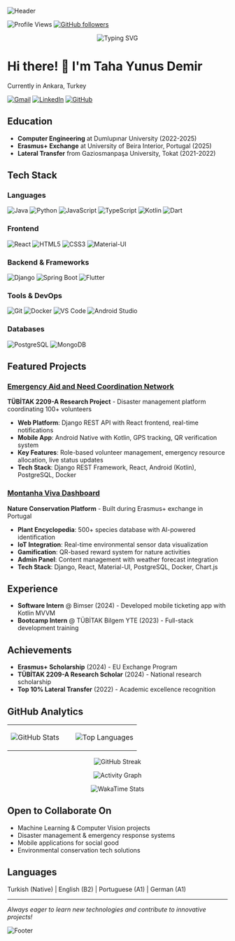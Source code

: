 ![Header](https://capsule-render.vercel.app/api?type=waving&color=38BDAE&height=120&section=header)

![Profile Views](https://komarev.com/ghpvc/?username=tahayunusdemir&color=38BDAE&style=flat-square&label=Profile+Views)
[![GitHub followers](https://img.shields.io/github/followers/tahayunusdemir?style=social)](https://github.com/tahayunusdemir)

<div align="center">
  <img src="https://readme-typing-svg.herokuapp.com?font=Fira+Code&weight=500&size=22&pause=1000&color=38BDAE&center=true&vCenter=true&width=600&lines=Full-Stack+Developer;Mobile+App+Developer;Computer+Engineering+Student;Erasmus+Scholar+%7C+Research+Award+Winner" alt="Typing SVG" />
</div>

# Hi there! 👋 I'm Taha Yunus Demir

Currently in Ankara, Turkey  

[![Gmail](https://img.shields.io/badge/Gmail-D14836?style=for-the-badge&logo=gmail&logoColor=white)](mailto:tahayunusdemir@gmail.com)
[![LinkedIn](https://img.shields.io/badge/LinkedIn-0077B5?style=for-the-badge&logo=linkedin&logoColor=white)](https://linkedin.com/in/taha-yunus-demir)
[![GitHub](https://img.shields.io/badge/GitHub-100000?style=for-the-badge&logo=github&logoColor=white)](https://github.com/tahayunusdemir)

## Education
- **Computer Engineering** at Dumlupınar University (2022-2025)
- **Erasmus+ Exchange** at University of Beira Interior, Portugal (2025)
- **Lateral Transfer** from Gaziosmanpaşa University, Tokat (2021-2022)

## Tech Stack

### Languages
![Java](https://img.shields.io/badge/Java-ED8B00?style=flat&logo=java&logoColor=white)
![Python](https://img.shields.io/badge/Python-3776AB?style=flat&logo=python&logoColor=white)
![JavaScript](https://img.shields.io/badge/JavaScript-F7DF1E?style=flat&logo=javascript&logoColor=black)
![TypeScript](https://img.shields.io/badge/TypeScript-007ACC?style=flat&logo=typescript&logoColor=white)
![Kotlin](https://img.shields.io/badge/Kotlin-0095D5?style=flat&logo=kotlin&logoColor=white)
![Dart](https://img.shields.io/badge/Dart-0175C2?style=flat&logo=dart&logoColor=white)

### Frontend
![React](https://img.shields.io/badge/React-20232A?style=flat&logo=react&logoColor=61DAFB)
![HTML5](https://img.shields.io/badge/HTML5-E34F26?style=flat&logo=html5&logoColor=white)
![CSS3](https://img.shields.io/badge/CSS3-1572B6?style=flat&logo=css3&logoColor=white)
![Material-UI](https://img.shields.io/badge/Material--UI-0081CB?style=flat&logo=material-ui&logoColor=white)

### Backend & Frameworks
![Django](https://img.shields.io/badge/Django-092E20?style=flat&logo=django&logoColor=white)
![Spring Boot](https://img.shields.io/badge/Spring_Boot-6DB33F?style=flat&logo=spring-boot&logoColor=white)
![Flutter](https://img.shields.io/badge/Flutter-02569B?style=flat&logo=flutter&logoColor=white)

### Tools & DevOps
![Git](https://img.shields.io/badge/Git-F05032?style=flat&logo=git&logoColor=white)
![Docker](https://img.shields.io/badge/Docker-2496ED?style=flat&logo=docker&logoColor=white)
![VS Code](https://img.shields.io/badge/VS_Code-007ACC?style=flat&logo=visual-studio-code&logoColor=white)
![Android Studio](https://img.shields.io/badge/Android_Studio-3DDC84?style=flat&logo=android-studio&logoColor=white)

### Databases
![PostgreSQL](https://img.shields.io/badge/PostgreSQL-336791?style=flat&logo=postgresql&logoColor=white)
![MongoDB](https://img.shields.io/badge/MongoDB-4EA94B?style=flat&logo=mongodb&logoColor=white)

## Featured Projects

### [Emergency Aid and Need Coordination Network](https://github.com/tahayunusdemir/ayika)
**TÜBİTAK 2209-A Research Project** - Disaster management platform coordinating 100+ volunteers
- **Web Platform**: Django REST API with React frontend, real-time notifications
- **Mobile App**: Android Native with Kotlin, GPS tracking, QR verification system  
- **Key Features**: Role-based volunteer management, emergency resource allocation, live status updates
- **Tech Stack**: Django REST Framework, React, Android (Kotlin), PostgreSQL, Docker

### [Montanha Viva Dashboard](https://github.com/tahayunusdemir/montanha-viva-dashboard)
**Nature Conservation Platform** - Built during Erasmus+ exchange in Portugal
- **Plant Encyclopedia**: 500+ species database with AI-powered identification
- **IoT Integration**: Real-time environmental sensor data visualization
- **Gamification**: QR-based reward system for nature activities
- **Admin Panel**: Content management with weather forecast integration
- **Tech Stack**: Django, React, Material-UI, PostgreSQL, Docker, Chart.js

## Experience
- **Software Intern** @ Bimser (2024) - Developed mobile ticketing app with Kotlin MVVM
- **Bootcamp Intern** @ TÜBİTAK Bilgem YTE (2023) - Full-stack development training

## Achievements
- **Erasmus+ Scholarship** (2024) - EU Exchange Program
- **TÜBİTAK 2209-A Research Scholar** (2024) - National research scholarship
- **Top 10% Lateral Transfer** (2022) - Academic excellence recognition

## GitHub Analytics

<div align="center">

<table>
<tr>
<td width="50%">

![GitHub Stats](https://github-readme-stats.vercel.app/api?username=tahayunusdemir&show_icons=true&theme=tokyonight&hide_border=true&bg_color=0D1117&title_color=38BDAE&icon_color=38BDAE&text_color=FFFFFF&count_private=true&include_all_commits=true)

</td>
<td width="50%">

![Top Languages](https://github-readme-stats.vercel.app/api/top-langs/?username=tahayunusdemir&theme=tokyonight&hide_border=true&bg_color=0D1117&title_color=38BDAE&text_color=FFFFFF&layout=compact&langs_count=8)

</td>
</tr>
</table>

![GitHub Streak](https://github-readme-streak-stats.herokuapp.com/?user=tahayunusdemir&theme=tokyonight&hide_border=true&background=0D1117&ring=38BDAE&fire=38BDAE&currStreakLabel=FFFFFF)

![Activity Graph](https://github-readme-activity-graph.vercel.app/graph?username=tahayunusdemir&bg_color=0d1117&color=38bdae&line=38bdae&point=ffffff&area=true&hide_border=true)

![WakaTime Stats](https://github-readme-stats.vercel.app/api/wakatime?username=tahayunusdemir&theme=tokyonight&hide_border=true&bg_color=0D1117&title_color=38BDAE&text_color=FFFFFF)

</div>

## Open to Collaborate On
- Machine Learning & Computer Vision projects
- Disaster management & emergency response systems  
- Mobile applications for social good
- Environmental conservation tech solutions

## Languages
Turkish (Native) | English (B2) | Portuguese (A1) | German (A1)

---
*Always eager to learn new technologies and contribute to innovative projects!*

![Footer](https://capsule-render.vercel.app/api?type=waving&color=38BDAE&height=120&section=footer)
